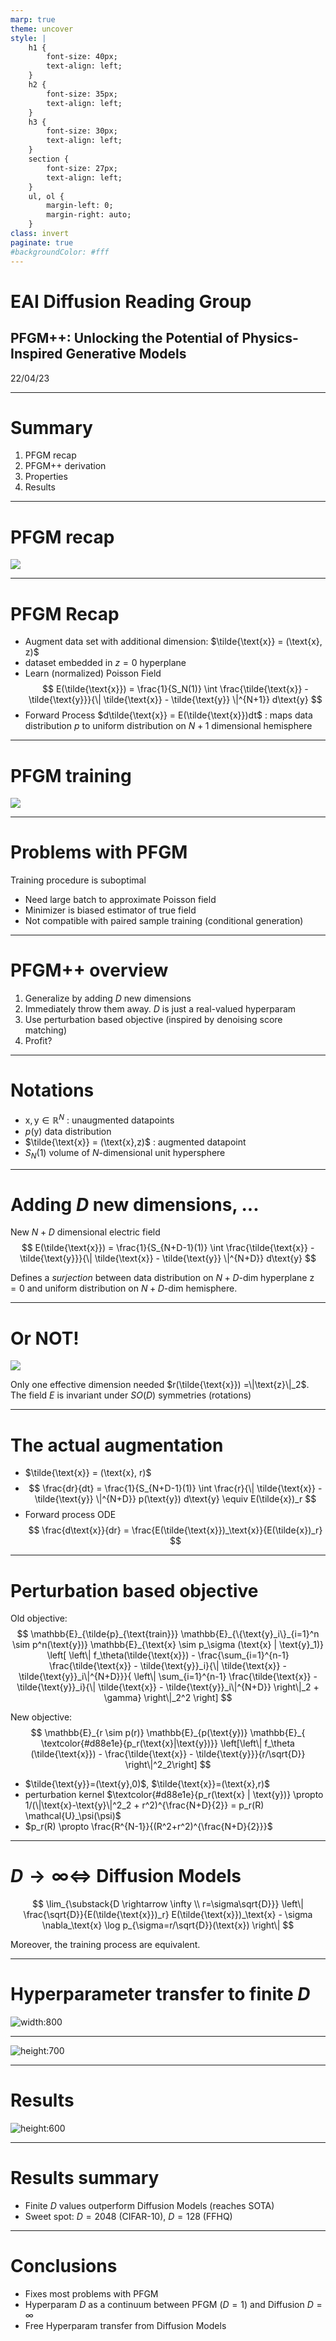 ```yaml
---
marp: true
theme: uncover
style: |
    h1 {
        font-size: 40px;
        text-align: left;
    }
    h2 {
        font-size: 35px;
        text-align: left;
    }
    h3 {
        font-size: 30px;
        text-align: left;
    }
    section {
        font-size: 27px;
        text-align: left;
    }
    ul, ol {
        margin-left: 0;
        margin-right: auto;
    }
class: invert
paginate: true
#backgroundColor: #fff
---
```


# EAI Diffusion Reading Group
## PFGM++: Unlocking the Potential of Physics-Inspired Generative Models
22/04/23

---
# Summary

1. PFGM recap
2. PFGM++ derivation
3. Properties
4. Results

---
<style scoped>
    section {
        font-size: 20px;
        text-align: center;
    }
</style>
# PFGM recap

![](images/forward-process.png)

---
# PFGM Recap

- Augment data set with additional dimension: $\tilde{\text{x}} = (\text{x}, z)$
- dataset embedded in $z=0$ hyperplane
- Learn (normalized) Poisson Field 
$$ E(\tilde{\text{x}}) = \frac{1}{S_N(1)} \int \frac{\tilde{\text{x}} - \tilde{\text{y}}}{\| \tilde{\text{x}} - \tilde{\text{y}} \|^{N+1}} d\text{y} $$
- Forward Process $d\tilde{\text{x}} = E(\tilde{\text{x}})dt$ : maps data distribution $p$ to uniform distribution on $N+1$ dimensional hemisphere

---
<style scoped>
    section {
        font-size: 20px;
        text-align: center;
    }
</style>
# PFGM training

![](images/pseudocode.png)

---
# Problems with PFGM

Training procedure is suboptimal

- Need large batch to approximate Poisson field
- Minimizer is biased estimator of true field
- Not compatible with paired sample training (conditional generation)

---
# PFGM++ overview

1. Generalize by adding $D$ new dimensions
2. Immediately throw them away. $D$ is just a real-valued hyperparam
3. Use perturbation based objective (inspired by denoising score matching)
4. Profit?

---
# Notations
- $\text{x}, \text{y} \in \mathbb{R}^N$ : unaugmented datapoints
- $p(\text{y})$ data distribution
- $\tilde{\text{x}} = (\text{x},z)$ : augmented datapoint
- $S_N(1)$ volume of $N$-dimensional unit hypersphere

---
# Adding $D$ new dimensions, ...

New $N+D$ dimensional electric field
$$ E(\tilde{\text{x}}) = \frac{1}{S_{N+D-1}(1)} \int \frac{\tilde{\text{x}} - \tilde{\text{y}}}{\| \tilde{\text{x}} - \tilde{\text{y}} \|^{N+D}} d\text{y} $$

Defines a *surjection* between data distribution on $N+D$-dim hyperplane $\text{z}=0$ and uniform distribution on $N+D$-dim hemisphere.

---
<style scoped>
    section {
        font-size: 20px;
        text-align: center;
    }
</style>
# Or NOT!

![](images/symmetries.png)

Only one effective dimension needed $r(\tilde{\text{x}}) =\|\text{z}\|_2$. The field $E$ is invariant under $SO(D)$ symmetries (rotations)

---
# The actual augmentation

- $\tilde{\text{x}} = (\text{x}, r)$
- $$ \frac{dr}{dt} = \frac{1}{S_{N+D-1}(1)} \int \frac{r}{\| \tilde{\text{x}} - \tilde{\text{y}} \|^{N+D}} p(\text{y}) d\text{y} \equiv E(\tilde{x})_r $$
- Forward process ODE
$$ \frac{d\text{x}}{dr} = \frac{E(\tilde{\text{x}})_\text{x}}{E(\tilde{x})_r} $$

---
# Perturbation based objective

Old objective:
$$ \mathbb{E}_{\tilde{p}_{\text{train}}} \mathbb{E}_{\{\text{y}_i\}_{i=1}^n \sim p^n(\text{y})} \mathbb{E}_{\text{x} \sim p_\sigma (\text{x} | \text{y}_1)} \left[ \left\| f_\theta(\tilde{\text{x}}) - \frac{\sum_{i=1}^{n-1} \frac{\tilde{\text{x}} - \tilde{\text{y}}_i}{\| \tilde{\text{x}} - \tilde{\text{y}}_i\|^{N+D}}}{ \left\| \sum_{i=1}^{n-1} \frac{\tilde{\text{x}} - \tilde{\text{y}}_i}{\| \tilde{\text{x}} - \tilde{\text{y}}_i\|^{N+D}} \right\|_2 + \gamma} \right\|_2^2 \right] $$

New objective:
$$ \mathbb{E}_{r \sim p(r)} \mathbb{E}_{p(\text{y})} \mathbb{E}_{ \textcolor{#d88e1e}{p_r(\text{x}|\text{y})}} \left[\left\| f_\theta (\tilde{\text{x}}) - \frac{\tilde{\text{x}} - \tilde{\text{y}}}{r/\sqrt{D}} \right\|^2_2\right] $$

- $\tilde{\text{y}}=(\text{y},0)$, $\tilde{\text{x}}=(\text{x},r)$
- perturbation kernel $\textcolor{#d88e1e}{p_r(\text{x} | \text{y})} \propto 1/(\|\text{x}-\text{y}\|^2_2 + r^2)^{\frac{N+D}{2}} = p_r(R) \mathcal{U}_\psi(\psi)$
- $p_r(R) \propto \frac{R^{N-1}}{(R^2+r^2)^{\frac{N+D}{2}}}$

---
# $D \rightarrow \infty \Leftrightarrow$ Diffusion Models

$$ \lim_{\substack{D \rightarrow \infty \\ r=\sigma\sqrt{D}}} \left\| \frac{\sqrt{D}}{E(\tilde{\text{x}})_r} E(\tilde{\text{x}})_\text{x} - \sigma \nabla_\text{x} \log p_{\sigma=r/\sqrt{D}}(\text{x}) \right\| $$

Moreover, the training process are equivalent.

---
<style scoped>
    section {
        font-size: 20px;
        text-align: center;
    }
</style>
# Hyperparameter transfer to finite $D$

![width:800](images/hyperparam-transfer.png)

---
<style scoped>
    section {
        font-size: 20px;
        text-align: center;
    }
</style>
![height:700](images/edm-pseudocode.png)

---
<style scoped>
    section {
        font-size: 20px;
        text-align: center;
    }
</style>
# Results

![height:600](images/experiments.png)

---
# Results summary

- Finite $D$ values outperform Diffusion Models (reaches SOTA)
- Sweet spot: $D=2048$ (CIFAR-10), $D=128$ (FFHQ)

---
# Conclusions

- Fixes most problems with PFGM
- Hyperparam $D$ as a continuum between PFGM ($D=1$) and Diffusion $D=\infty$
- Free Hyperparam transfer from Diffusion Models

